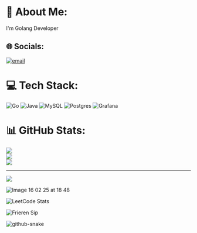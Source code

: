 # 💫 About Me:
I'm Golang Developer


## 🌐 Socials:
[![email](https://img.shields.io/badge/Email-D14836?logo=gmail&logoColor=white)](mailto:ka5t4@yandex.ru) 

# 💻 Tech Stack:
![Go](https://img.shields.io/badge/go-%2300ADD8.svg?style=for-the-badge&logo=go&logoColor=white) ![Java](https://img.shields.io/badge/java-%23ED8B00.svg?style=for-the-badge&logo=openjdk&logoColor=white) ![MySQL](https://img.shields.io/badge/mysql-4479A1.svg?style=for-the-badge&logo=mysql&logoColor=white) ![Postgres](https://img.shields.io/badge/postgres-%23316192.svg?style=for-the-badge&logo=postgresql&logoColor=white) ![Grafana](https://img.shields.io/badge/grafana-%23F46800.svg?style=for-the-badge&logo=grafana&logoColor=white)
# 📊 GitHub Stats:
![](https://github-readme-stats.vercel.app/api?username=Alias1177&theme=calm_pink&hide_border=false&include_all_commits=false&count_private=false)<br/>
![](https://github-readme-streak-stats.herokuapp.com/?user=Alias1177&theme=calm_pink&hide_border=false)<br/>
![](https://github-readme-stats.vercel.app/api/top-langs/?username=Alias1177&theme=calm_pink&hide_border=false&include_all_commits=false&count_private=false&layout=compact)

---
[![](https://visitcount.itsvg.in/api?id=Alias1177&icon=0&color=0)](https://visitcount.itsvg.in)

![Image 16 02 25 at 18 48](https://github.com/user-attachments/assets/4e9489c8-a057-4166-b168-70bcc6ed29db)

![LeetCode Stats](https://leetcard.jacoblin.cool/Alias1177)

![Frieren Sip](https://media1.tenor.com/m/FkELNdTE-l8AAAAd/frieren-sip-frieren.gif)


<picture>
  <source media="(prefers-color-scheme: dark)" srcset="https://raw.githubusercontent.com/tobiasmeyhoefer/tobiasmeyhoefer/output/github-snake-dark.svg" />
  <source media="(prefers-color-scheme: light)" srcset="https://raw.githubusercontent.com/tobiasmeyhoefer/tobiasmeyhoefer/output/github-snake.svg" />
  <img alt="github-snake" src="https://raw.githubusercontent.com/tobiasmeyhoefer/tobiasmeyhoefer/output/github-snake.svg" />
</picture>
